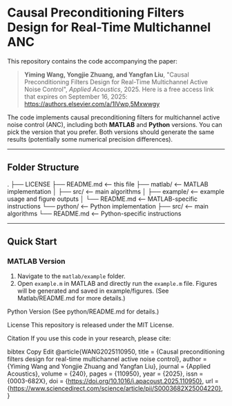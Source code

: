 # Causal Preconditioning Filters Design for Real-Time Multichannel ANC

This repository contains the code accompanying the paper:

> **Yiming Wang, Yongjie Zhuang, and Yangfan Liu**, "Causal Preconditioning Filters Design for Real-Time Multichannel Active Noise Control", *Applied Acoustics*, 2025.
Here is a free access link that expires on September 16, 2025: https://authors.elsevier.com/a/1lVwp,5Mxwwgy

The code implements causal preconditioning filters for multichannel active noise control (ANC), including both **MATLAB** and **Python** versions. You can pick the version that you prefer. Both versions should generate the same results (potentially some numerical precision differences).

---

## Folder Structure

.
├── LICENSE
├── README.md <-- this file
├── matlab/ <-- MATLAB implementation
│ ├── src/ <-- main algorithms
│ ├── example/ <-- example usage and figure outputs
│ └── README.md <-- MATLAB-specific instructions
└── python/ <-- Python implementation
├── src/ <-- main algorithms
└── README.md <-- Python-specific instructions

---

## Quick Start

### MATLAB Version
1. Navigate to the `matlab/example` folder.
2. Open `example.m` in MATLAB and directly run the `example.m` file.
Figures will be generated and saved in example/figures.
(See Matlab/README.md for more details.)

Python Version
(See python/README.md for details.)

License
This repository is released under the MIT License.

Citation
If you use this code in your research, please cite:

bibtex
Copy
Edit
@article{WANG2025110950,
title = {Causal preconditioning filters design for real-time multichannel active noise control},
author = {Yiming Wang and Yongjie Zhuang and Yangfan Liu},
journal = {Applied Acoustics},
volume = {240},
pages = {110950},
year = {2025},
issn = {0003-682X},
doi = {https://doi.org/10.1016/j.apacoust.2025.110950},
url = {https://www.sciencedirect.com/science/article/pii/S0003682X25004220},
}